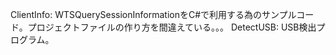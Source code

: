ClientInfo: WTSQuerySessionInformationをC#で利用する為のサンプルコード。プロジェクトファイルの作り方を間違えている。。。
DetectUSB: USB検出プログラム。
